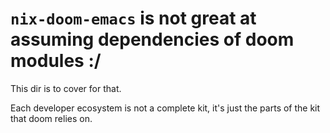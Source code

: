 # `nix-doom-emacs` is not great at assuming dependencies of doom modules :/

This dir is to cover for that.

Each developer ecosystem is not a complete kit, it's just the parts of the kit that doom relies on.

